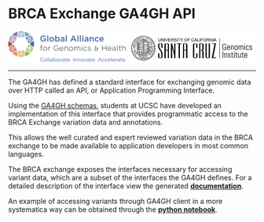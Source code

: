 # BRCA Exchange GA4GH API

<div style="display:inline-block;text-align:center">
    <a href="http://genomicsandhealth.org"><img src="ga4gh-logo-more.png" style="width:240px;"></a>
    <a href="https://genomics.soe.ucsc.edu"><img src="ucsc_logo.png" style="width:260px;"></a>
</div>

---

The GA4GH has defined a standard interface for exchanging genomic data over HTTP called an API, or Application Programming Interface.

Using the <a href="http://github.com/ga4gh/schemas">GA4GH schemas</a>, students at UCSC have developed an implementation of this interface that provides programmatic access to the BRCA Exchange variation data and annotations. 

This allows the well curated and expert reviewed variation data in the BRCA exchange to be made available to application developers in most common languages.

The BRCA exchange exposes the interfaces necessary for accessing variant data, which are a subset of the interfaces the GA4GH defines. For a detailed description of the interface view the generated <a href="/backend/static/swagger/index.html"><b>documentation</b></a>.

An example of accessing variants through GA4GH client in a more systematica way can be obtained through the <a href="https://github.com/achave11/brca-exchange/blob/master/website/django/python_notebook/brca-exchange.ipynb"><b>python notebook</b></a>.